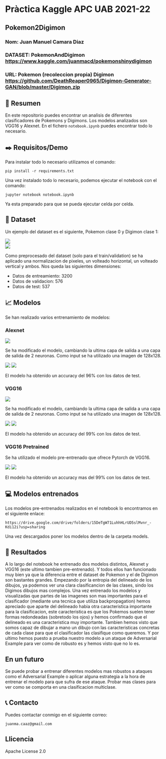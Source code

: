 # Pràctica Kaggle APC UAB 2021-22
## Pokemon2Digimon
### Nom: Juan Manuel Camara Diaz
### DATASET: PokemonAndDigimon https://www.kaggle.com/juanmacd/pokemonshinydigimon
### URL: Pokemon (recoleccion propia) Digimon https://github.com/DeathReaper0965/Digimon-Generator-GAN/blob/master/Digimon.zip

## :page_with_curl: Resumen

En este repositorio puedes encontrar un analisis de diferentes clasificadores de Pokemons y Digimons. Los modelos analizados son VGG16 y Alexnet. En el fichero `notebook.ipynb` puedes encontrar todo lo necesario.
  
## :black_nib: Requisitos/Demo

Para instalar todo lo necesario utilizamos el comando:

    pip install -r requirements.txt

Una vez instalado todo lo necesario, podemos ejecutar el notebook con el comando:

    jupyter notebook notebook.ipynb

Ya esta preparado para que se pueda ejecutar celda por celda.

## :flower_playing_cards: Dataset

Un ejemplo del dataset es el siguiente, Pokemon clase 0 y Digimon clase 1:

![](imgs/git_pokemon.png)  
![](imgs/git_digimon.png)

Como preprocesado del dataset (solo para el train/validation) se ha aplicado una normalizacion de pixeles, un volteado horizontal, un volteado vertical y ambos. Nos queda las siguientes dimensiones:

- Datos de entreamiento: 3200
- Datos de validacion: 576
- Datos de test: 537

## :chart_with_upwards_trend: Modelos

Se han realizado varios entrenamiento de modelos:

### Alexnet

![](imgs/alexnet.png)

Se ha modificado el modelo, cambiando la ultima capa de salida a una capa de salida de 2 neuronas. Como input se ha utilizado una imagen de 128x128.

![](imgs/git_alexnet.png)
![](imgs/git_alexnet2.png)  

El modelo ha obtenido un accuracy del 96% con los datos de test.

### VGG16

![](imgs/vgg16.png)

Se ha modificado el modelo, cambiando la ultima capa de salida a una capa de salida de 2 neuronas. Como input se ha utilizado una imagen de 128x128.

![](imgs/git_vgg.png)
![](imgs/git_vgg2.png)  

El modelo ha obtenido un accuracy del 99% con los datos de test.

### VGG16 Pretrained

Se ha utilizado el modelo pre-entrenado que ofrece Pytorch de VGG16.

![](imgs/git_vgg-pre.png)
![](imgs/git_vgg-pre2.png)  

El modelo ha obtenido un accuracy mas del 99% con los datos de test.

## :computer: Modelos entrenados

Los modelos pre-entrenados realizados en el notebook lo encontramos en el siguiente enlace:

    https://drive.google.com/drive/folders/15DeTgW71LuhhHLrUD5slMvnr_-Kdi12i?usp=sharing    

Una vez descargados poner los modelos dentro de la carpeta models.

## :tada: Resultados

A lo largo del notebook he entrenado dos modelos distintos, Alexnet y VGG16 (este ultimo tambien pre-entrenado). Y todos ellos han funcionado muy bien ya que la diferencia entre el dataset de Pokemon y el de Digimon son bastantes grandes. Empezando por la entropia del delineado de los dibujos, ya podemos ver una clara clasificancion de las clases, sindo los Digimos dibujos mas complejos. Una vez entrenado los modelos y visualizadas que partes de las imagenes son mas importantes para el clasificador (mediante una tecnica que utiliza backpropagation) hemos apreciado que aparte del delineado habia otra caracteristica importante para la clasificacion, este caracteristica es que los Pokemos suelen tener formas redondeadas (sobretodo los ojos) y hemos confirmado que el delineado es una caracteristica muy importante. Tambien hemos visto que somos capaz de dibujar a mano un dibujo con las caracteristicas concretas de cada clase para que el clasificador las clasifique como queremos. Y por ultimo hemos puesto a prueba nuestro modelo a un ataque de Adversarial Example para ver como de robusto es y hemos visto que no lo es.

## En un futuro

Se puede probar a entrenar diferentes modelos mas robustos a ataques como el Adversarial Example o aplicar alguna estrategia a la hora de entrenar el modelo para que sufra de ese ataque. Probar mas clases para ver como se comporta en una clasificacion multiclase.

## :telephone_receiver: Contacto

Puedes contactar conmigo en el siguiente correo:

    juanma.caaz@gmail.com

## Llicencia

Apache License 2.0
